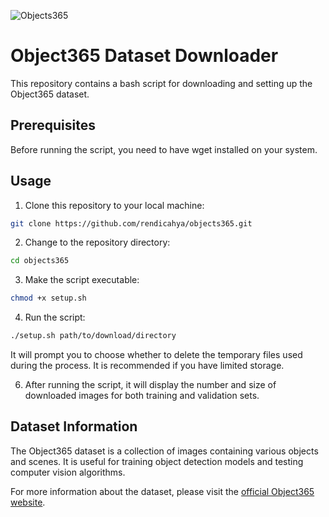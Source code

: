 ![Objects365](https://www.objects365.org/images/output.jpg)

# Object365 Dataset Downloader

This repository contains a bash script for downloading and setting up the Object365 dataset.

## Prerequisites

Before running the script, you need to have wget installed on your system.

## Usage

1. Clone this repository to your local machine:
```bash
git clone https://github.com/rendicahya/objects365.git
```

2. Change to the repository directory:
```bash
cd objects365
```

3. Make the script executable:
```bash
chmod +x setup.sh
```

4. Run the script:
```bash
./setup.sh path/to/download/directory
```
It will prompt you to choose whether to delete the temporary files used during the process. It is recommended if you have limited storage.

6. After running the script, it will display the number and size of downloaded images for both training and validation sets.

## Dataset Information

The Object365 dataset is a collection of images containing various objects and scenes. It is useful for training object detection models and testing computer vision algorithms.

For more information about the dataset, please visit the [official Object365 website](https://www.objects365.org/).
